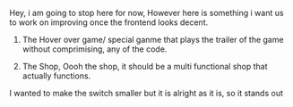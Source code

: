 Hey, i am going to stop here for now, However here is something i want us to work on improving once the frontend looks decent.

1. The Hover over game/ special ganme that plays the trailer of the game without comprimising, any of the code.

2. The Shop, Oooh the shop, it should be a multi functional shop that actually functions. 

I wanted to make the switch smaller but it is alright as it is, so it stands out


